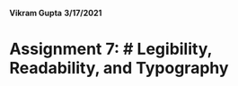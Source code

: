 **Vikram Gupta**
**3/17/2021**
# **Assignment 7: # Legibility, Readability, and Typography**


<!--stackedit_data:
eyJoaXN0b3J5IjpbLTEwNTI2MjQyMzFdfQ==
-->